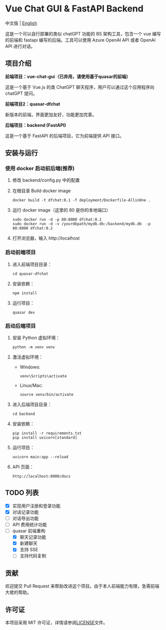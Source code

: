 # Vue Chat GUI & FastAPI Backend

中文版 | [English](README-EN.md)

这是一个可以自行部署的类似 chatGPT 功能的 BS 架构工具，包含一个 vue 编写的前端和 fastapi 编写的后端。工具可以使用 Azure OpenAI API 或者 OpenAI API 进行对话。

## 项目介绍

**前端项目：vue-chat-gui（已弃用，请使用基于quasar的前端）**

这是一个基于 Vue.js 的类 ChatGPT 聊天程序，用户可以通过这个应用程序向 chatGPT 提问。

**前端项目2：quasar-dfchat**

新版本的前端，界面更加友好，功能更加完善。

**后端项目：backend (FastAPI)**

这是一个基于 FastAPI 的后端项目，它为前端提供 API 接口。

## 安装与运行

### 使用 docker 启动前后端(推荐)

1. 修改 backend/config.py 中的配置

2. 在根目录 Build docker image
   ```
   docker build -t dfchat:0.1 -f deployment/Dockerfile-AllinOne .
   ```
3. 运行 docker image（这里的 80 是你的本地端口）
   ```
   sudo docker run -d -p 80:8000 dfchat:0.1
   sudo docker run -d -v /yourdbpath/mydb.db:/backend/mydb.db  -p 80:8000 dfchat:0.2
   ```
4. 打开浏览器，输入 http://localhost

### 启动前端项目

1. 进入前端项目目录：

   ```
   cd quasar-dfchat
   ```

2. 安装依赖：

   ```
   npm install
   ```

3. 运行项目：

   ```
   quasar dev
   ```

### 启动后端项目

1. 安装 Python 虚拟环境：

   ```
   python -m venv venv
   ```

2. 激活虚拟环境：

   - Windows:

     ```
     venv\Scripts\activate
     ```

   - Linux/Mac:

     ```
     source venv/bin/activate
     ```

3. 进入后端项目目录：

   ```
   cd backend
   ```

4. 安装依赖：

   ```
   pip install -r requirements.txt
   pip install uvicorn[standard]
   ```

5. 运行项目：

   ```
   uvicorn main:app --reload
   ```

6. API 页面：

   ```
   http://localhost:8000/docs
   ```

## TODO 列表

- [x] 实现用户注册和登录功能
- [x] 对话记录功能
- [ ] 对话导出功能
- [ ] API 费用统计功能
- [ ] quasar 前端重构
  - [x] 聊天记录功能
  - [x] 新建聊天
  - [x] 支持 SSE
  - [ ] 支持代码复制

## 贡献

欢迎提交 Pull Request 来帮助改进这个项目。由于本人前端能力有限，急需前端大佬的帮助。

## 许可证

本项目采用 MIT 许可证，详情请参阅[LICENSE](LICENSE)文件。
